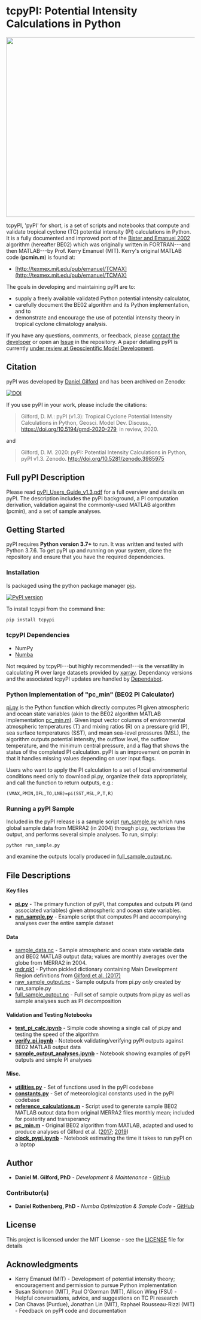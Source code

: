 # tcpyPI: Potential Intensity Calculations in Python
<p align="center">
<img src="./figures/readme_image.png" alt="" width="720" height="480">
</p>

tcpyPI, 'pyPI' for short, is a set of scripts and notebooks that compute and validate tropical cyclone (TC) potential intensity (PI) calculations in Python.
It is a fully documented and improved port of the [Bister and Emanuel 2002](https://agupubs.onlinelibrary.wiley.com/doi/full/10.1029/2001JD000776) algorithm (hereafter BE02) which was originally written in FORTRAN---and then MATLAB---by Prof. Kerry Emanuel (MIT).
Kerry's original MATLAB code (**pcmin.m**) is found at:

* [http://texmex.mit.edu/pub/emanuel/TCMAX](http://texmex.mit.edu/pub/emanuel/TCMAX)

The goals in developing and maintaining pyPI are to:
* supply a freely available validated Python potential intensity calculator,
* carefully document the BE02 algorithm and its Python implementation, and to
* demonstrate and encourage the use of potential intensity theory in tropical cyclone climatology analysis.

If you have any questions, comments, or feedback, please [contact the developer](mailto:daniel.gilford@rutgers.edu) or open an [Issue](https://github.com/dgilford/pyPI/issues) in the repository. A paper detailing pyPI is currently [under review at Geoscientific Model Development](https://gmd.copernicus.org/preprints/gmd-2020-279/).

## Citation
pyPI was developed by [Daniel Gilford](https://github.com/dgilford) and has been archived on Zenodo:

[![DOI](https://zenodo.org/badge/247725622.svg)](https://zenodo.org/badge/latestdoi/247725622)

If you use pyPI in your work, please include the citations:

> Gilford, D. M.: pyPI (v1.3): Tropical Cyclone Potential Intensity Calculations in Python, Geosci. Model Dev. Discuss., https://doi.org/10.5194/gmd-2020-279, in review, 2020.

and

> Gilford, D. M. 2020: pyPI: Potential Intensity Calculations in Python, pyPI v1.3. Zenodo. http://doi.org/10.5281/zenodo.3985975


## Full pyPI Description

Please read [pyPI_Users_Guide_v1.3.pdf](pyPI_Users_Guide_v1.3.pdf) for a full overview and details on pyPI.
The description includes the pyPI background, a PI computation derivation, validation against the commonly-used MATLAB algorithm (pcmin), and a set of sample analyses.

## Getting Started

pyPI requires **Python version 3.7+** to run. It was written and tested with Python 3.7.6.
To get pyPI up and running on your system, clone the repository and ensure that you have the required dependencies.

### Installation

Is packaged using the python package manager [pip](https://pip.pypa.io/en/stable/).

[![PyPI version](https://badge.fury.io/py/tcpypi.svg)](https://badge.fury.io/py/tcpypi)

To install tcpypi from the command line:

```bash
pip install tcpypi
```

### tcpyPI Dependencies

* NumPy
* [Numba](http://numba.pydata.org/)

Not required by tcpyPI---but highly recommended!---is the versatility in calculating PI over large datasets provided by [xarray](http://xarray.pydata.org/en/stable/).
Dependancy versions and the associated tcpyPI updates are handled by [Dependabot](https://dependabot.com/).

### Python Implementation of "pc_min" (BE02 PI Calculator)

[pi.py](pi.py) is the Python function which directly computes PI given atmospheric and ocean state variables (akin to the BE02 algorithm MATLAB implementation [pc_min.m](pc_min.m)). Given input vector columns of environmental atmospheric temperatures (T) and mixing ratios (R) on a pressure grid (P), sea surface temperatures (SST), and mean sea-level pressures (MSL), the algorithm outputs potential intensity, the outflow level, the outflow temperature, and the minimum central pressure, and a flag that shows the status of the completed PI calculation. pyPI is an improvement on pcmin in that it handles missing values depending on user input flags.

Users who want to apply the PI calculation to a set of local environmental conditions need only to download pi.py, organize their data appropriately, and call the function to return outputs, e.g.:
```
(VMAX,PMIN,IFL,TO,LNB)=pi(SST,MSL,P,T,R)
```

### Running a pyPI Sample

Included in the pyPI release is a sample script [run_sample.py](run_sample.py) which runs global sample data from MERRA2 (in 2004) through pi.py, vectorizes the output, and performs several simple analyses. To run, simply:
```
python run_sample.py
```
and examine the outputs locally produced in [full_sample_output.nc](./data/full_sample_output.nc).

## File Descriptions

#### Key files
* **[pi.py](./tcpyPI/pi.py)** - The primary function of pyPI, that computes and outputs PI (and associated variables) given atmospheric and ocean state variables.
* **[run_sample.py](run_sample.py)** - Example script that computes PI and accompanying analyses over the entire sample dataset

#### Data
* [sample_data.nc](./data/sample_data.nc) - Sample atmospheric and ocean state variable data and BE02 MATLAB output data; values are monthly averages over the globe from MERRA2 in 2004.
* [mdr.pk1](./data/mdr.pk1) - Python pickled dictionary containing Main Development Region definitions from [Gilford et al. (2017)](https://journals.ametsoc.org/doi/abs/10.1175/JCLI-D-16-0827.1)
* [raw_sample_output.nc](./data/raw_sample_output.nc) - Sample outputs from pi.py *only* created by run_sample.py
* [full_sample_output.nc](./data/full_sample_output.nc) - Full set of sample outputs from pi.py as well as sample analyses such as PI decomposition

#### Validation and Testing Notebooks
* **[test_pi_calc.ipynb](./notebooks/test_pi_calc.ipynb)** - Simple code showing a single call of pi.py and testing the speed of the algorithm
* **[verify_pi.ipynb](./notebooks/verify_pi.ipynb)** - Notebook validating/verifying pyPI outputs against BE02 MATLAB output data
* **[sample_output_analyses.ipynb](./notebooks/sample_output_analyses.ipynb)** - Notebook showing examples of pyPI outputs and simple PI analyses

#### Misc.
* **[utilities.py](./tcpyPI/utilities.py)** - Set of functions used in the pyPI codebase
* **[constants.py](./tcpyPI/constants.py)** - Set of meteorological constants used in the pyPI codebase
* **[reference_calculations.m](./matlab_scripts/reference_calculations.m)** - Script used to generate sample BE02 MATLAB outout data from original MERRA2 files monthly mean; included for posterity and transperancy
* **[pc_min.m](./matlab_scripts/pc_min.m)** - Original BE02 algorithm from MATLAB, adapted and used to produce analyses of Gilford et al. ([2017](https://journals.ametsoc.org/doi/abs/10.1175/JCLI-D-16-0827.1); [2019](https://journals.ametsoc.org/doi/10.1175/MWR-D-19-0021.1))
* **[clock_pypi.ipynb](./notebooks/clock_pypi.ipynb)** - Notebook estimating the time it takes to run pyPI on a laptop

## Author

* **Daniel M. Gilford, PhD** - *Development & Maintenance* - [GitHub](https://github.com/dgilford)

### Contributor(s)
* **Daniel Rothenberg, PhD** - *Numba Optimization & Sample Code* - [GitHub](https://github.com/darothen)

## License

This project is licensed under the MIT License - see the [LICENSE](LICENSE) file for details

## Acknowledgments

* Kerry Emanuel (MIT) - Development of potential intensity theory; encouragement and permission to pursue Python implementation
* Susan Solomon (MIT), Paul O'Gorman (MIT), Allison Wing (FSU) - Helpful conversations, advice, and suggestions on TC PI research
* Dan Chavas (Purdue), Jonathan Lin (MIT), Raphael Rousseau-Rizzi (MIT) - Feedback on pyPI code and documentation
